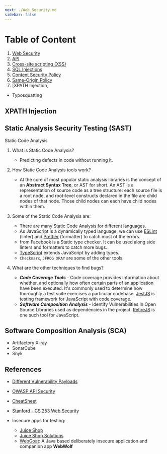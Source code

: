```yaml
---
next: ./Web_Security.md
sidebar: false
---
```


# Table of Content

1. [Web Security](./Web_Security.md)
2. [API](./API.md)
3. [Cross-site scripting (XSS)](./Cross_Site_Scripting.md)
4. [SQL Injections](./Injections.md)
5. [Content Security Policy](./CSP.md)
6. [Same-Origin Policy](./SameOrigin_Policy.md)
7. [XPATH Injection]

- Typosquatting

## XPATH Injection

## Static Analysis Security Testing (SAST)

Static Code Analysis

1. What is Static Code Analysis?

   - Predicting defects in code without running it.

2. How Static Code Analysis tools work?

   - At the core of most popular static analysis libraries is the concept of an **Abstract Syntax Tree**, or AST for short. An AST is a representation of source code as a tree structure: each source file is a root node, and root-level constructs declared in the file are child nodes of that node. Those child nodes can each have child nodes within them.

3. Some of the Static Code Analysis are:

   - There are many Static Code Analysis for different languages.
   - As JavaScript is a dynamically typed language, we can use [ESLint](https://eslint.org/) (linter) and [Prettier](https://prettier.io/) (formatter) to catch most of the errors.
   - from Facebook is a Static type checker. It can be used along side linters and formatters to catch more bugs.
   - [TypeScript](https://www.typescriptlang.org/) extends JavaScript by adding types.
   - `Checkmarx`, `JFROG XRAY` are some of the other tools.

4. What are the other techniques to find bugs?

   - **_Code Coverage Tools_** - Code coverage provides information about whether, and optionally how often certain parts of an application have been executed. It's commonly used to determine how thoroughly a test suite exercises a particular codebase. [JestJS](https://jestjs.io/) is testing framework for JavaScript with code coverage.
   - **_Software Composition Analysis_** - Identify Vulnerabilities In Open Source Libraries used as dependencies in the project. [RetireJS](https://github.com/RetireJS/retire.js) is one such tool for JavaScript.

## Software Composition Analysis (SCA)

- Artifactory X-ray
- SonarCube
- Snyk

## References

- [Different Vulnerability Payloads](https://github.com/swisskyrepo/PayloadsAllTheThings)
- [OWASP API Security](https://github.com/OWASP/API-Security)
- [CheatSheet](https://cheatsheetseries.owasp.org/)
- [Stanford - CS 253 Web Security](https://web.stanford.edu/class/cs253/)
- Insecure apps for testing:

  - [Juice Shop](https://github.com/bkimminich/juice-shop)
  - [Juice Shop Solutions](https://bkimminich.gitbooks.io/pwning-owasp-juice-shop/content/appendix/solutions.html)
  - [WebGoat](https://github.com/WebGoat/WebGoat): A Java based deliberately insecure application and companion app **WebWolf**
